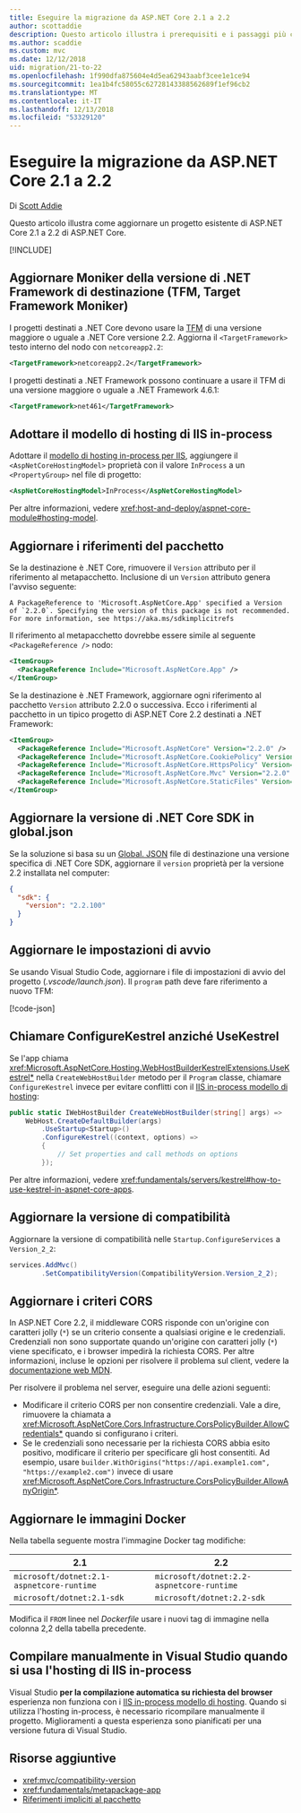 ```yaml
---
title: Eseguire la migrazione da ASP.NET Core 2.1 a 2.2
author: scottaddie
description: Questo articolo illustra i prerequisiti e i passaggi più comuni per la migrazione di un progetto ASP.NET Core 2.1 a 2.2 di ASP.NET Core.
ms.author: scaddie
ms.custom: mvc
ms.date: 12/12/2018
uid: migration/21-to-22
ms.openlocfilehash: 1f990dfa875604e4d5ea62943aabf3cee1e1ce94
ms.sourcegitcommit: 1ea1b4fc58055c62728143388562689f1ef96cb2
ms.translationtype: MT
ms.contentlocale: it-IT
ms.lasthandoff: 12/13/2018
ms.locfileid: "53329120"
---
```

# <a name="migrate-from-aspnet-core-21-to-22"></a>Eseguire la migrazione da ASP.NET Core 2.1 a 2.2

Di [Scott Addie](https://github.com/scottaddie)

Questo articolo illustra come aggiornare un progetto esistente di ASP.NET Core 2.1 a 2.2 di ASP.NET Core.

[!INCLUDE[](~/includes/net-core-prereqs-all-2.2.md)]

## <a name="update-target-framework-moniker-tfm"></a>Aggiornare Moniker della versione di .NET Framework di destinazione (TFM, Target Framework Moniker)

I progetti destinati a .NET Core devono usare la [TFM](/dotnet/standard/frameworks#referring-to-frameworks) di una versione maggiore o uguale a .NET Core versione 2.2. Aggiorna il `<TargetFramework>` testo interno del nodo con `netcoreapp2.2`:

```xml
<TargetFramework>netcoreapp2.2</TargetFramework>
```

I progetti destinati a .NET Framework possono continuare a usare il TFM di una versione maggiore o uguale a .NET Framework 4.6.1:

```xml
<TargetFramework>net461</TargetFramework>
```

## <a name="adopt-the-iis-in-process-hosting-model"></a>Adottare il modello di hosting di IIS in-process

Adottare il [modello di hosting in-process per IIS](xref:fundamentals/servers/aspnet-core-module#in-process-hosting-model), aggiungere il `<AspNetCoreHostingModel>` proprietà con il valore `InProcess` a un `<PropertyGroup>` nel file di progetto:

```xml
<AspNetCoreHostingModel>InProcess</AspNetCoreHostingModel>
```

Per altre informazioni, vedere <xref:host-and-deploy/aspnet-core-module#hosting-model>.

## <a name="update-package-references"></a>Aggiornare i riferimenti del pacchetto

Se la destinazione è .NET Core, rimuovere il `Version` attributo per il riferimento al metapacchetto. Inclusione di un `Version` attributo genera l'avviso seguente:

```console
A PackageReference to 'Microsoft.AspNetCore.App' specified a Version of `2.2.0`. Specifying the version of this package is not recommended. For more information, see https://aka.ms/sdkimplicitrefs
```

Il riferimento al metapacchetto dovrebbe essere simile al seguente `<PackageReference />` nodo:

```xml
<ItemGroup>
  <PackageReference Include="Microsoft.AspNetCore.App" />
</ItemGroup>
```

Se la destinazione è .NET Framework, aggiornare ogni riferimento al pacchetto `Version` attributo 2.2.0 o successiva. Ecco i riferimenti al pacchetto in un tipico progetto di ASP.NET Core 2.2 destinati a .NET Framework:

```xml
<ItemGroup>
  <PackageReference Include="Microsoft.AspNetCore" Version="2.2.0" />
  <PackageReference Include="Microsoft.AspNetCore.CookiePolicy" Version="2.2.0" />
  <PackageReference Include="Microsoft.AspNetCore.HttpsPolicy" Version="2.2.0" />
  <PackageReference Include="Microsoft.AspNetCore.Mvc" Version="2.2.0" />
  <PackageReference Include="Microsoft.AspNetCore.StaticFiles" Version="2.2.0" />
</ItemGroup>
```

## <a name="update-net-core-sdk-version-in-globaljson"></a>Aggiornare la versione di .NET Core SDK in global.json

Se la soluzione si basa su un [Global. JSON](/dotnet/core/tools/global-json) file di destinazione una versione specifica di .NET Core SDK, aggiornare il `version` proprietà per la versione 2.2 installata nel computer:

```json
{
  "sdk": {
    "version": "2.2.100"
  }
}
```

## <a name="update-launch-settings"></a>Aggiornare le impostazioni di avvio

Se usando Visual Studio Code, aggiornare i file di impostazioni di avvio del progetto (*.vscode/launch.json*). Il `program` path deve fare riferimento a nuovo TFM:

[!code-json[](21-to-22/samples/launch.json?highlight=10)]

## <a name="call-configurekestrel-instead-of-usekestrel"></a>Chiamare ConfigureKestrel anziché UseKestrel

Se l'app chiama <xref:Microsoft.AspNetCore.Hosting.WebHostBuilderKestrelExtensions.UseKestrel*> nella `CreateWebHostBuilder` metodo per il `Program` classe, chiamare `ConfigureKestrel` invece per evitare conflitti con il [IIS in-process modello di hosting](xref:fundamentals/servers/aspnet-core-module#in-process-hosting-model):

```csharp
public static IWebHostBuilder CreateWebHostBuilder(string[] args) =>
    WebHost.CreateDefaultBuilder(args)
        .UseStartup<Startup>()
        .ConfigureKestrel((context, options) =>
        {
            // Set properties and call methods on options
        });
```

Per altre informazioni, vedere <xref:fundamentals/servers/kestrel#how-to-use-kestrel-in-aspnet-core-apps>.

## <a name="update-compatibility-version"></a>Aggiornare la versione di compatibilità

Aggiornare la versione di compatibilità nelle `Startup.ConfigureServices` a `Version_2_2`:

```csharp
services.AddMvc()
        .SetCompatibilityVersion(CompatibilityVersion.Version_2_2);
```

## <a name="update-cors-policy"></a>Aggiornare i criteri CORS

In ASP.NET Core 2.2, il middleware CORS risponde con un'origine con caratteri jolly (`*`) se un criterio consente a qualsiasi origine e le credenziali. Credenziali non sono supportate quando un'origine con caratteri jolly (`*`) viene specificato, e i browser impedirà la richiesta CORS. Per altre informazioni, incluse le opzioni per risolvere il problema sul client, vedere la [documentazione web MDN](https://developer.mozilla.org/docs/Web/HTTP/CORS/Errors/CORSNotSupportingCredentials).

Per risolvere il problema nel server, eseguire una delle azioni seguenti:

* Modificare il criterio CORS per non consentire credenziali. Vale a dire, rimuovere la chiamata a <xref:Microsoft.AspNetCore.Cors.Infrastructure.CorsPolicyBuilder.AllowCredentials*> quando si configurano i criteri.
* Se le credenziali sono necessarie per la richiesta CORS abbia esito positivo, modificare il criterio per specificare gli host consentiti. Ad esempio, usare `builder.WithOrigins("https://api.example1.com", "https://example2.com")` invece di usare <xref:Microsoft.AspNetCore.Cors.Infrastructure.CorsPolicyBuilder.AllowAnyOrigin*>.

## <a name="update-docker-images"></a>Aggiornare le immagini Docker

Nella tabella seguente mostra l'immagine Docker tag modifiche:

| 2.1                                       | 2.2                                       |
| ----------------------------------------- | ----------------------------------------- |
| `microsoft/dotnet:2.1-aspnetcore-runtime` | `microsoft/dotnet:2.2-aspnetcore-runtime` |
| `microsoft/dotnet:2.1-sdk`                | `microsoft/dotnet:2.2-sdk`                |

Modifica il `FROM` linee nel *Dockerfile* usare i nuovi tag di immagine nella colonna 2,2 della tabella precedente.

## <a name="build-manually-in-visual-studio-when-using-iis-in-process-hosting"></a>Compilare manualmente in Visual Studio quando si usa l'hosting di IIS in-process

Visual Studio **per la compilazione automatica su richiesta del browser** esperienza non funziona con i [IIS in-process modello di hosting](xref:fundamentals/servers/aspnet-core-module#in-process-hosting-model). Quando si utilizza l'hosting in-process, è necessario ricompilare manualmente il progetto. Miglioramenti a questa esperienza sono pianificati per una versione futura di Visual Studio.

## <a name="additional-resources"></a>Risorse aggiuntive

* <xref:mvc/compatibility-version>
* <xref:fundamentals/metapackage-app>
* [Riferimenti impliciti al pacchetto](/dotnet/core/tools/csproj#implicit-package-references)
